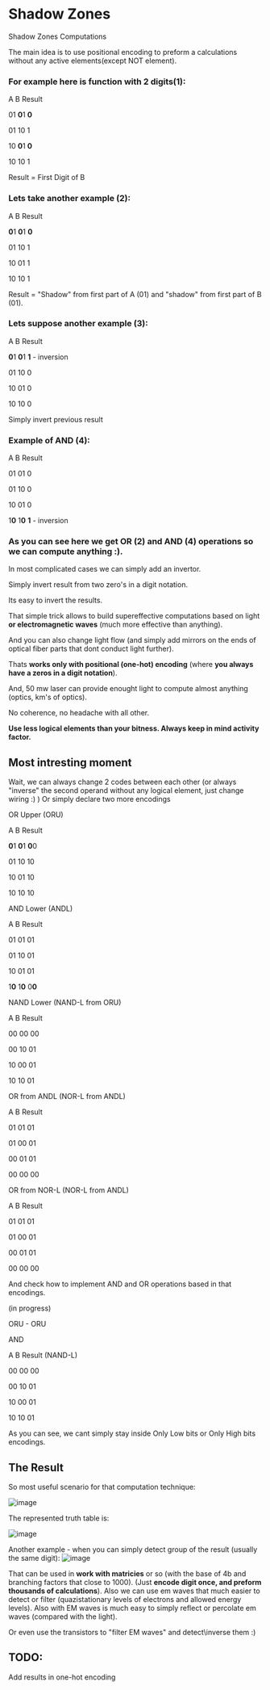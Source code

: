 # Shadow Zones
Shadow Zones Computations

The main idea is to use positional encoding to preform a calculations without any active elements(except NOT element).

### For example here is function with 2 digits(1): ###

A B   Result

01 **0**1  **0**

01 10  1

10 **0**1  **0**

10 10  1

Result = First Digit of B


### Lets take another example (2): ###

A B   Result

**0**1 **0**1  **0**

01 10  1

10 01  1

10 10  1

Result = "Shadow" from first part of A (01) and "shadow" from first part of B (01).


### Lets suppose another example (3): ###
A B   Result

**0**1 **0**1  **1** - inversion

01 10  0

10 01  0

10 10  0

Simply invert previous result



### Example of AND (4): ###

A B   Result

01 01  0

01 10  0

10 01  0

1**0** 1**0**  **1** - inversion

### As you can see here we get **OR** (2) and **AND** (4) operations so we can compute anything :).
In most complicated cases we can simply add an invertor.

Simply invert result from two zero's in a digit notation.


Its easy to invert the results.

That simple trick allows to build supereffective computations based on light **or electromagnetic waves** (much more effective than anything).

And you can also change light flow (and simply add mirrors on the ends of optical fiber parts that dont conduct light further).

Thats **works only with positional (one-hot) encoding** (where **you always have a zeros in a digit notation**).

And, 50 mw laser can provide enought light to compute almost anything (optics, km's of optics). 

No coherence, no headache with all other.

**Use less logical elements than your bitness. Always keep in mind activity factor.**

## Most intresting moment ##
Wait, we can always change 2 codes between each other (or always "inverse" the second operand without any logical element, just change wiring :) )
Or simply declare two more encodings

OR Upper (ORU)

A B   Result

**0**1 **0**1  **0**0

01 10  10

10 01  10

10 10  10


AND Lower (ANDL)

A B   Result

01 01  01

01 10  01

10 01  01

1**0** 1**0**  0**0**

NAND Lower (NAND-L from ORU)

A B   Result 

00 00  00

00 10  01

10 00  01

10 10  01

OR from ANDL (NOR-L from ANDL)

A B   Result  

01 01  01

01 00  01

00 01  01

00 00  00

OR from NOR-L (NOR-L from ANDL)

A B   Result  

01 01  01

01 00  01

00 01  01

00 00  00

And check how to implement AND and OR operations based in that encodings.

(in progress)

ORU - ORU


AND

A B   Result (NAND-L)

00 00  00

00 10  01

10 00  01

10 10  01

As you can see, we cant simply stay inside Only Low bits or Only High bits encodings.


## The Result ##

So most useful scenario for that computation technique:

![image](https://github.com/ValeriyAndreevichPushkarev/ShadowZone/assets/130975795/8b50679b-3953-48f5-a4ea-6b6e47e65969)

The represented truth table is:

![image](https://github.com/ValeriyAndreevichPushkarev/ShadowZone/assets/130975795/edc6e0fa-3332-4c2a-946f-84b5c8933b11)


Another example - when you can simply detect group of the result (usually the same digit):
![image](https://github.com/ValeriyAndreevichPushkarev/ShadowZone/assets/130975795/623a068d-f521-40d9-8b55-a097d5a9bb3f)



That can be used in **work with matricies** or so (with the base of 4b and branching factors that close to 1000). (Just **encode digit once, and preform thousands of calculations**).
Also we can use em waves that much easier to detect or filter (quazistationary levels of electrons and allowed energy levels).
Also with EM waves is much easy to simply reflect or percolate em waves (compared with the light).

Or even use the transistors to "filter EM waves" and detect\inverse them :)

## TODO: ##

Add results in one-hot encoding
